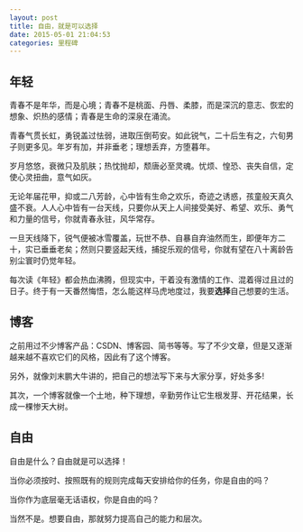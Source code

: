```yaml
---
layout: post
title: 自由，就是可以选择
date: 2015-05-01 21:04:53
categories: 里程碑
---
```

## 年轻

青春不是年华，而是心境；青春不是桃面、丹唇、柔膝，而是深沉的意志、恢宏的想象、炽热的感情；青春是生命的深泉在涌流。

青春气贯长虹，勇锐盖过怯弱，进取压倒苟安。如此锐气，二十后生有之，六旬男子则更多见。年岁有加，并非垂老；理想丢弃，方堕暮年。

岁月悠悠，衰微只及肌肤；热忱抛却，颓唐必至灵魂。忧烦、惶恐、丧失自信，定使心灵扭曲，意气如灰。

无论年届花甲，抑或二八芳龄，心中皆有生命之欢乐，奇迹之诱惑，孩童般天真久盛不衰。人人心中皆有一台天线，只要你从天上人间接受美好、希望、欢乐、勇气和力量的信号，你就青春永驻，风华常存。

一旦天线降下，锐气便被冰雪覆盖，玩世不恭、自暴自弃油然而生，即便年方二十，实已垂垂老矣；然则只要竖起天线，捕捉乐观的信号，你就有望在八十离龄告别尘寰时仍觉年轻。

每次读《年轻》都会热血沸腾，但现实中，干着没有激情的工作、混着得过且过的日子。终于有一天番然悔悟，怎么能这样马虎地度过，我要**选择**自己想要的生活。

## 博客

之前用过不少博客产品：CSDN、博客园、简书等等。写了不少文章，但是又逐渐越来越不喜欢它们的风格，因此有了这个博客。

另外，就像刘末鹏大牛讲的，把自己的想法写下来与大家分享，好处多多!

其次，一个博客就像一个土地，种下理想，辛勤劳作让它生根发芽、开花结果，长成一棵惨天大树。

## 自由

自由是什么？自由就是可以选择！

当你必须按时、按照既有的规则完成每天安排给你的任务，你是自由的吗？

当你作为底层毫无话语权，你是自由的吗？

当然不是。想要自由，那就努力提高自己的能力和层次。
